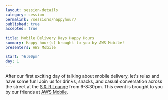 ```yaml
---
layout: session-details
category: session
permalink: /sessions/happyhour/
published: true
accepted: true

title: Mobile Delivery Days Happy Hours
summary: Happy hour(s) brought to you by AWS Mobile!
presenters: AWS Mobile

start: "6:00pm"
day: 1
---
```


After our first exciting day of talking about mobile delivery, let's relax and have some fun! Join us for drinks, snacks, and casual conversation across the street at the [S & R Lounge](http://www.viceroyhotelsandresorts.com/en/zetta/dining_and_nightlife/salvage-rescue-lounge) from 6-8:30pm. This event is brought to you by our friends at [AWS Mobile](https://aws.amazon.com/mobile/).
